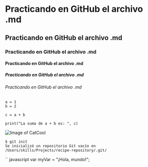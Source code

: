 # Practicando en GitHub el archivo .md
## Practicando en GitHub el archivo .md
### Practicando en GitHub el archivo .md
#### Practicando en GitHub el archivo .md
##### Practicando en GitHub el archivo .md
###### Practicando en GitHub el archivo .md

~~~
a = 1
b = 2

c = a + b

print("La suma de a + b es: ", c)
~~~


![Image of CatCool](https://i.pinimg.com/564x/d8/a8/d6/d8a8d6e404484f49c93776ecc17e3bb2.jpg)


```
$ git init
Se inicializó un repositorio Git vacío en /Users/skills/Projects/recipe-repository/.git/
```

`` javascript
var myVar = "¡Hola, mundo!";
```
